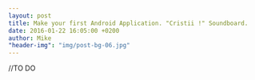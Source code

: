 ```yaml
---
layout: post
title: Make your first Android Application. "Cristii !" Soundboard.
date: 2016-01-22 16:05:00 +0200
author: Mike
"header-img": "img/post-bg-06.jpg"
---
```


<p>//TO DO</p>